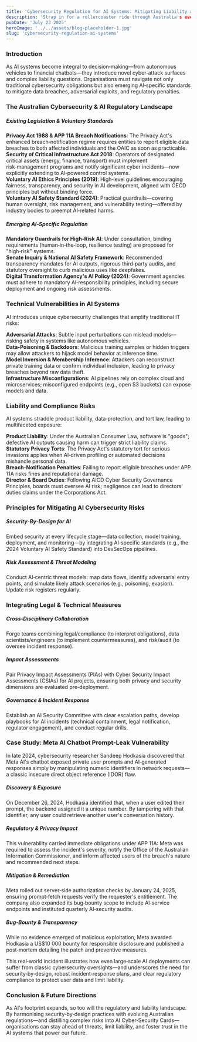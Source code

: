```yaml
---
title: 'Cybersecurity Regulation for AI Systems: Mitigating Liability and Compliance Risks'
description: 'Strap in for a rollercoaster ride through Australia's evolving AI security rulebook, where cryptographic capes and legal guardrails team up to fend off data breaches and liability pitfalls!'
pubDate: 'July 23 2025'
heroImage: '../../assets/blog-placeholder-1.jpg'
slug: 'cybersecurity-regulation-ai-systems'
---
```


### Introduction
As AI systems become integral to decision‑making—from autonomous vehicles to financial chatbots—they introduce novel cyber‑attack surfaces and complex liability questions. Organisations must navigate not only traditional cybersecurity obligations but also emerging AI‑specific standards to mitigate data breaches, adversarial exploits, and regulatory penalties.

### The Australian Cybersecurity & AI Regulatory Landscape

##### Existing Legislation & Voluntary Standards

**Privacy Act 1988 & APP 11A Breach Notifications**: The Privacy Act's enhanced breach‑notification regime requires entities to report eligible data breaches to both affected individuals and the OAIC as soon as practicable.<br>
**Security of Critical Infrastructure Act 2018**: Operators of designated critical assets (energy, finance, transport) must implement risk‑management programs and notify significant cyber incidents—now explicitly extending to AI‑powered control systems.<br>
**Voluntary AI Ethics Principles (2019)**: High‑level guidelines encouraging fairness, transparency, and security in AI development, aligned with OECD principles but without binding force.<br>
**Voluntary AI Safety Standard (2024)**: Practical guardrails—covering human oversight, risk management, and vulnerability testing—offered by industry bodies to preempt AI‑related harms.

##### Emerging AI‑Specific Regulation

**Mandatory Guardrails for High‑Risk AI**: Under consultation, binding requirements (human‑in‑the‑loop, resilience testing) are proposed for "high‑risk" systems.<br>
**Senate Inquiry & National AI Safety Framework**: Recommended transparency mandates for AI outputs, rigorous third‑party audits, and statutory oversight to curb malicious uses like deepfakes.<br>
**Digital Transformation Agency's AI Policy (2024)**: Government agencies must adhere to mandatory AI‑responsibility principles, including secure deployment and ongoing risk assessments.

### Technical Vulnerabilities in AI Systems
AI introduces unique cybersecurity challenges that amplify traditional IT risks:

**Adversarial Attacks**: Subtle input perturbations can mislead models—risking safety in systems like autonomous vehicles.<br>
**Data‑Poisoning & Backdoors**: Malicious training samples or hidden triggers may allow attackers to hijack model behavior at inference time.<br>
**Model Inversion & Membership Inference**: Attackers can reconstruct private training data or confirm individual inclusion, leading to privacy breaches beyond raw data theft.<br>
**Infrastructure Misconfigurations**: AI pipelines rely on complex cloud and microservices; misconfigured endpoints (e.g., open S3 buckets) can expose models and data.

### Liability and Compliance Risks
AI systems straddle product liability, data‑protection, and tort law, leading to multifaceted exposure:

**Product Liability**: Under the Australian Consumer Law, software is "goods"; defective AI outputs causing harm can trigger strict liability claims.<br>
**Statutory Privacy Torts**: The Privacy Act's statutory tort for serious invasions applies when AI‑driven profiling or automated decisions mishandle personal data.<br>
**Breach‑Notification Penalties**: Failing to report eligible breaches under APP 11A risks fines and reputational damage.<br>
**Director & Board Duties**: Following AICD Cyber Security Governance Principles, boards must oversee AI risk; negligence can lead to directors' duties claims under the Corporations Act.

### Principles for Mitigating AI Cybersecurity Risks

##### Security‑By‑Design for AI
Embed security at every lifecycle stage—data collection, model training, deployment, and monitoring—by integrating AI‑specific standards (e.g., the 2024 Voluntary AI Safety Standard) into DevSecOps pipelines.

##### Risk Assessment & Threat Modeling
Conduct AI‑centric threat models: map data flows, identify adversarial entry points, and simulate likely attack scenarios (e.g., poisoning, evasion). Update risk registers regularly.

### Integrating Legal & Technical Measures

##### Cross‑Disciplinary Collaboration
Forge teams combining legal/compliance (to interpret obligations), data scientists/engineers (to implement countermeasures), and risk/audit (to oversee incident response).

##### Impact Assessments
Pair Privacy Impact Assessments (PIAs) with Cyber Security Impact Assessments (CSIAs) for AI projects, ensuring both privacy and security dimensions are evaluated pre‑deployment.

##### Governance & Incident Response
Establish an AI Security Committee with clear escalation paths, develop playbooks for AI incidents (technical containment, legal notification, regulator engagement), and conduct regular drills.

### Case Study: Meta AI Chatbot Prompt‑Leak Vulnerability
In late 2024, cybersecurity researcher Sandeep Hodkasia discovered that Meta AI's chatbot exposed private user prompts and AI‑generated responses simply by manipulating numeric identifiers in network requests—a classic insecure direct object reference (IDOR) flaw.

##### Discovery & Exposure
On December 26, 2024, Hodkasia identified that, when a user edited their prompt, the backend assigned it a unique number. By tampering with that identifier, any user could retrieve another user's conversation history.

##### Regulatory & Privacy Impact
This vulnerability carried immediate obligations under APP 11A: Meta was required to assess the incident's severity, notify the Office of the Australian Information Commissioner, and inform affected users of the breach's nature and recommended next steps.

##### Mitigation & Remediation
Meta rolled out server‑side authorization checks by January 24, 2025, ensuring prompt‑fetch requests verify the requester's entitlement. The company also expanded its bug‑bounty scope to include AI‑service endpoints and instituted quarterly AI‑security audits.

##### Bug‑Bounty & Transparency
While no evidence emerged of malicious exploitation, Meta awarded Hodkasia a US$10 000 bounty for responsible disclosure and published a post‑mortem detailing the patch and preventive measures.

This real‑world incident illustrates how even large‑scale AI deployments can suffer from classic cybersecurity oversights—and underscores the need for security‑by‑design, robust incident‑response plans, and clear regulatory compliance to protect user data and limit liability.

### Conclusion & Future Directions

As AI's footprint expands, so too will the regulatory and liability landscape. By harmonising security‑by‑design practices with evolving Australian regulations—and distilling complex risks into AI Cyber‑Security Cards—organisations can stay ahead of threats, limit liability, and foster trust in the AI systems that power our future. 